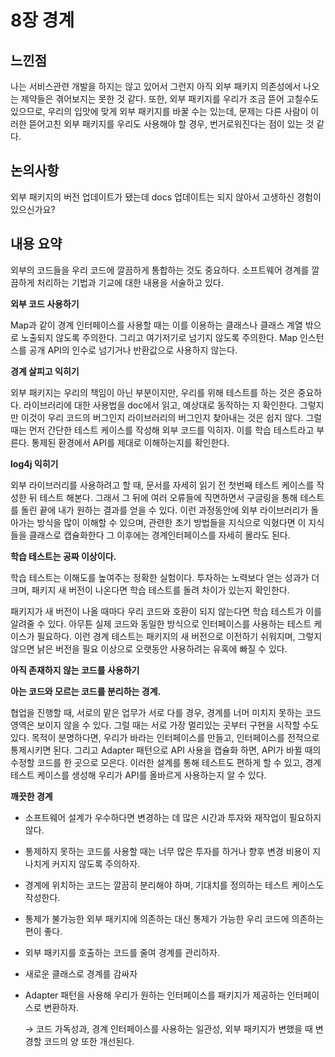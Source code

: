 # 8장 경계

## 느낀점
나는 서비스관련 개발을 하지는 않고 있어서 그런지 아직 외부 패키지 의존성에서 나오는 제약들은 겪어보지는 못한 것 같다. 또한, 외부 패키지를 우리가 조금 뜯어 고칠수도 있으므로, 우리의 입맛에 맞게 외부 패키지를 바꿀 수는 있는데, 문제는 다른 사람이 이러한 뜯어고친 외부 패키지를 우리도 사용해야 할 경우, 번거로워진다는 점이 있는 것 같다.

## 논의사항
외부 패키지의 버전 업데이트가 됐는데 docs 업데이트는 되지 않아서 고생하신 경험이 있으신가요?


## 내용 요약
외부의 코드들을 우리 코드에 깔끔하게 통합하는 것도 중요하다. 소프트웨어 경계를 깔끔하게 처리하는 기법과 기교에 대한 내용을 서술하고 있다.

**외부 코드 사용하기**

Map과 같이 경계 인터페이스를 사용할 때는 이를 이용하는 클래스나 클래스 계열 밖으로 노출되지 않도록 주의한다. 그리고 여기저기로 넘기지 않도록 주의한다. Map 인스턴스를 공개 API의 인수로 넘기거나 반환값으로 사용하지 않는다.

**경계 살피고 익히기**

외부 패키지는 우리의 책임이 아닌 부분이지만, 우리를 위해 테스트를 하는 것은 중요하다. 라이브러리에 대한 사용법을 doc에서 읽고, 예상대로 동작하는 지 확인한다. 그렇지만 이것이 우리 코드의 버그인지 라이브러리의 버그인지 찾아내는 것은 쉽지 않다. 그럴 때는 먼저 간단한 테스트 케이스를 작성해 외부 코드를 익히자. 이를 학습 테스트라고 부른다. 통제된 환경에서 API를 제대로 이해하는지를 확인한다.

**log4j 익히기**

외부 라이브러리를 사용하려고 할 때, 문서를 자세히 읽기 전 첫번째 테스트 케이스를 작성한 뒤 테스트 해본다. 그래서 그 뒤에 여러 오류들에 직면하면서 구글링을 통해 테스트를 돌린 끝에 내가 원하는 결과를 얻을 수 있다. 이런 과정동안에 외부 라이브러리가 돌아가는 방식을 많이 이해할 수 있으며, 관련한 초기 방법들을 지식으로 익혔다면 이 지식들을 클래스로 캡슐화한다 그 이후에는 경계인터페이스를 자세히 몰라도 된다.

**학습 테스트는 공짜 이상이다.**

학습 테스트는 이해도를 높여주는 정확한 실험이다. 투자하는 노력보다 얻는 성과가 더 크며, 패키지 새 버전이 나온다면 학습 테스트를 돌려 차이가 있는지 확인한다.

패키지가 새 버전이 나올 때마다 우리 코드와 호환이 되지 않는다면 학습 테스트가 이를 알려줄 수 있다. 아무튼 실제 코드와 동일한 방식으로 인터페이스를 사용하는 테스트 케이스가 필요하다. 이런 경계 테스트는 패키지의 새 버전으로 이전하기 쉬워지며, 그렇지 않으면 낡은 버전을 필요 이상으로 오랫동안 사용하려는 유혹에 빠질 수 있다.

**아직 존재하지 않는 코드를 사용하기**

**아는 코드와 모르는 코드를 분리하는 경계.**

협업을 진행할 때, 서로의 맡은 업무가 서로 다를 경우, 경계를 너머 미치지 못하는 코드 영역은 보이지 않을 수 있다. 그럴 때는 서로 가장 멀리있는 곳부터 구현을 시작할 수도 있다. 목적이 분명하다면, 우리가 바라는 인터페이스를 만들고, 인터페이스를 전적으로 통제시키면 된다. 그리고 Adapter 패턴으로 API 사용을 캡슐화 하면, API가 바뀔 때의 수정할 코드를 한 곳으로 모은다. 
이러한 설계를 통해 테스트도 편하게 할 수 있고, 경계 테스트 케이스를 생성해 우리가 API를 올바르게 사용하는지 알 수 있다.

**깨끗한 경계**

* 소프트웨어 설계가 우수하다면 변경하는 데 많은 시간과 투자와 재작업이 필요하지 않다. 

* 통제하지 못하는 코드를 사용할 때는 너무 많은 투자를 하거나 향후 변경 비용이 지나치게 커지지 않도록 주의하자.

* 경계에 위치하는 코드는 깔끔히 분리해야 하며, 기대치를 정의하는 테스트 케이스도 작성한다. 

* 통제가 불가능한 외부 패키지에 의존하는 대신 통제가 가능한 우리 코드에 의존하는 편이 좋다.

* 외부 패키지를 호출하는 코드를 줄여 경계를 관리하자.

* 새로운 클래스로 경계를 감싸자

* Adapter 패턴을 사용해 우리가 원하는 인터페이스를 패키지가 제공하는 인터페이스로 변환하자.

    → 코드 가독성과, 경계 인터페이스를 사용하는 일관성, 외부 패키지가 변했을 때 변경할 코드의 양 또한 개선된다.
